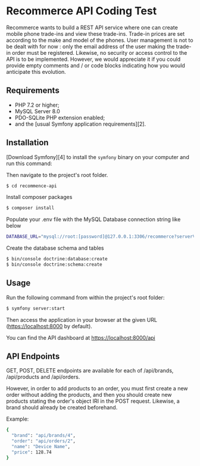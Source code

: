 Recommerce API Coding Test
========================

Recommerce wants to build a REST API service where one can create mobile phone
trade-ins and view these trade-ins.
Trade-in prices are set according to the make and model of the phones.
User management is not to be dealt with for now : only the email address of the user making
the trade-in order must be registered.
Likewise, no security or access control to the API is to be implemented. However, we would
appreciate it if you could provide empty comments and / or code blocks indicating how you
would anticipate this evolution.

Requirements
------------

  * PHP 7.2 or higher;
  * MySQL Server 8.0
  * PDO-SQLite PHP extension enabled;
  * and the [usual Symfony application requirements][2].

Installation
------------

[Download Symfony][4] to install the `symfony` binary on your computer and run
this command:

Then navigate to the project's root folder.

```bash
$ cd recommence-api
```

Install composer packages

```bash
$ composer install
```

Populate your .env file with the MySQL Database connection string like below

```bash
DATABASE_URL="mysql://root:[password]@127.0.0.1:3306/recommerce?serverVersion=8.0"
```

Create the database schema and tables

```bash
$ bin/console doctrine:database:create
$ bin/console doctrine:schema:create
```

Usage
-----

Run the following command from within the project's root folder:

```bash
$ symfony server:start
```

Then access the application in your browser at the given URL (<https://localhost:8000> by default).

You can find the API dashboard at <https://localhost:8000/api>


API Endpoints
-----

GET, POST, DELETE endpoints are available for each of /api/brands, /api/products and /api/orders.

However, in order to add products to an order, you must first create a new order without adding the products, and then you should
 create new products stating the order's object IRI in the POST request. Likewise, a brand should already be created beforehand.
 
 Example:
```bash
{
  "brand": "api/brands/4",
  "order": "api/orders/2",
  "name": "Device Name",
  "price": 128.74
}
```
